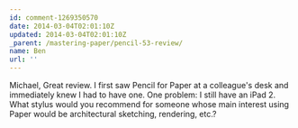 ```yaml
---
id: comment-1269350570
date: 2014-03-04T02:01:10Z
updated: 2014-03-04T02:01:10Z
_parent: /mastering-paper/pencil-53-review/
name: Ben
url: ''
---
```


Michael, Great review. I first saw Pencil for Paper at a colleague's desk and
immediately knew I had to have one. One problem: I still have an iPad 2. What
stylus would you recommend for someone whose main interest using Paper would be
architectural sketching, rendering, etc.?
